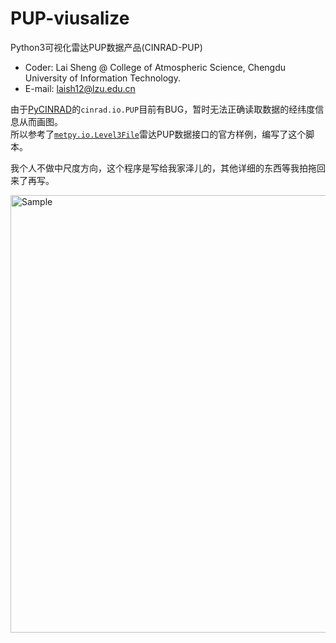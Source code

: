 # PUP-viusalize
Python3可视化雷达PUP数据产品(CINRAD-PUP)
* Coder: Lai Sheng @ College of Atmospheric Science, Chengdu University of Information Technology.
* E-mail: laish12@lzu.edu.cn

由于[PyCINRAD](https://github.com/CyanideCN/PyCINRAD)的`cinrad.io.PUP`目前有BUG，暂时无法正确读取数据的经纬度信息从而画图。<br>
所以参考了[`metpy.io.Level3File`](https://unidata.github.io/MetPy/latest/examples/formats/NEXRAD_Level_3_File.html#sphx-glr-examples-formats-nexrad-level-3-file-py)雷达PUP数据接口的官方样例，编写了这个脚本。<br>

我个人不做中尺度方向，这个程序是写给我家泽儿的，其他详细的东西等我拍拖回来了再写。<br>

<p align="left">
    <img src="https://github.com/laishenggx/PUP-viusalize/raw/master/sample.png" alt="Sample"  width="700">
</p>
